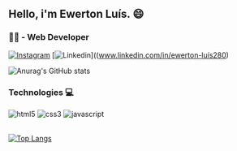 ## Hello, i'm Ewerton Luís. 😄
### 👨‍💻 - Web Developer

[![Instagram](https://img.shields.io/badge/Instagram-E4405F?style=for-the-badge&logo=instagram&logoColor=white)](https://www.instagram.com/ewrtonl/)
[![Linkedin](https://img.shields.io/badge/LinkedIn-0077B5?style=for-the-badge&logo=linkedin&logoColor=white)]((www.linkedin.com/in/ewerton-luís280)

![Anurag's GitHub stats](https://github-readme-stats.vercel.app/api?username=ewrtonl&show_icons=true&theme=radical)

### Technologies 💻

<div style="display: inline_block">
    <img align="center" alt="html5" src="https://img.shields.io/badge/HTML5-E34F26?style=for-the-badge&logo=html5&logoColor=white"/>
    <img align="center" alt="css3" src="https://img.shields.io/badge/CSS3-1572B6?style=for-the-badge&logo=css3&logoColor=whitee"/>
    <img align="center" alt="javascript" src="https://img.shields.io/badge/JavaScript-F7DF1E?style=for-the-badge&logo=javascript&logoColor=black"/>
</div>

<br>

[![Top Langs](https://github-readme-stats.vercel.app/api/top-langs/?username=ewrtonl&layout=compact&theme=radical)](https://github.com/anuraghazra/github-readme-stats)

